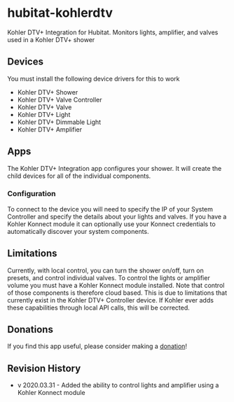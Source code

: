 # hubitat-kohlerdtv
Kohler DTV+ Integration for Hubitat. Monitors lights, amplifier, and valves used in a Kohler DTV+ shower
 
## Devices
You must install the following device drivers for this to work
* Kohler DTV+ Shower
* Kohler DTV+ Valve Controller
* Kohler DTV+ Valve
* Kohler DTV+ Light
* Kohler DTV+ Dimmable Light
* Kohler DTV+ Amplifier

## Apps
The Kohler DTV+ Integration app configures your shower. It will create the child devices for all of the individual components.

### Configuration
To connect to the device you will need to specify the IP of your System Controller and specify the details about your lights and valves. If you have a Kohler Konnect module it can optionally use your Konnect credentials to automatically discover your system components.

## Limitations
Currently, with local control, you can turn the shower on/off, turn on presets, and control individual valves. To control the lights or amplifier volume you must have a Kohler Konnect module installed. Note that control of those components is therefore cloud based. This is due to limitations that currently exist in the Kohler DTV+ Controller device. If Kohler ever adds these capabilities through local API calls, this will be corrected.

## Donations
If you find this app useful, please consider making a [donation](https://www.paypal.com/cgi-bin/webscr?cmd=_s-xclick&hosted_button_id=7LBRPJRLJSDDN&source=url)! 

## Revision History
* v 2020.03.31 - Added the ability to control lights and amplifier using a Kohler Konnect module